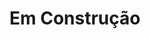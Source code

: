 # Em Construção
<!-- # <img src ="https://github.com/harrissondutra/APP_MegaSena/blob/master/app/src/main/ic_launcher-playstore.png?raw=true" width="70" height= "70"> **Números da vitória**

<p style="text-align:center">
App simples para gerar sequência de números, E você poder ganhar na mega!<br />
Informando a quantidade de números deseja jogar, é gerado uma sequência organizada em ordem crescente
</p>


<p style="text-align:center">
<img src = "https://github.com/harrissondutra/APP_MegaSena/blob/master/app/src/main/res/drawable/tela_mega1.jpg?raw=true" width="350" height= "750"> <img src="https://github.com/harrissondutra/APP_MegaSena/blob/master/app/src/main/res/drawable/tela_mega2.jpg?raw=true" width="350" height= "750">
</p>
-->
